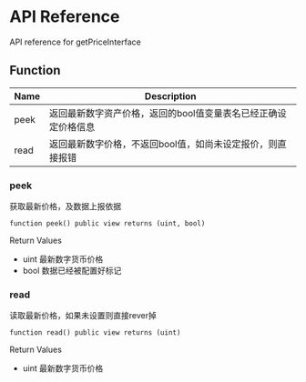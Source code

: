 # API Reference

API reference for getPriceInterface

## Function

| Name | Description                                                  |
| ---- | ------------------------------------------------------------ |
| peek | 返回最新数字资产价格，返回的bool值变量表名已经正确设定价格信息 |
| read | 返回最新数字价格，不返回bool值，如尚未设定报价，则直接报错   |

### peek

获取最新价格，及数据上报依据

```
function peek() public view returns (uint, bool)
```

Return Values

- uint 最新数字货币价格
- bool 数据已经被配置好标记

### read

读取最新价格，如果未设置则直接rever掉

```
function read() public view returns (uint)
```

Return Values

- uint 最新数字货币价格